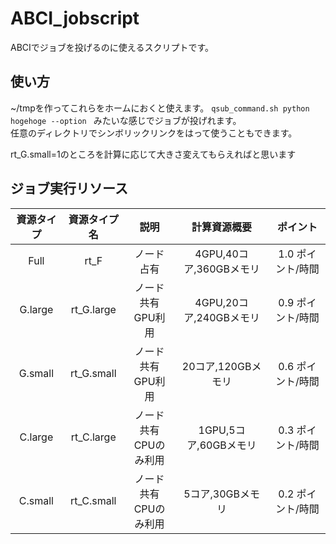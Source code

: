 # ABCI_jobscript

ABCIでジョブを投げるのに使えるスクリプトです。
## 使い方

~/tmpを作ってこれらをホームにおくと使えます。
`qsub_command.sh python hogehoge --option `
みたいな感じでジョブが投げれます。  
任意のディレクトリでシンボリックリンクをはって使うこともできます。

rt_G.small=1のところを計算に応じて大きさ変えてもらえればと思います
## ジョブ実行リソース
|資源タイプ|資源タイプ名|説明|計算資源概要|ポイント|
|:--:|:--:|:--:|:--:|:--:|
|Full|rt_F|ノード占有|4GPU,40コア,360GBメモリ|1.0 ポイント/時間|
|G.large|rt_G.large|ノード共有<br>GPU利用|4GPU,20コア,240GBメモリ|0.9 ポイント/時間|
|G.small|rt_G.small|ノード共有<br>GPU利用|20コア,120GBメモリ|0.6 ポイント/時間|
|C.large|rt_C.large|ノード共有<br>CPUのみ利用|1GPU,5コア,60GBメモリ|0.3 ポイント/時間|
|C.small|rt_C.small|ノード共有<br>CPUのみ利用|5コア,30GBメモリ|0.2 ポイント/時間|
